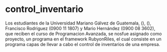 control_inventario
==================

Los estudiantes de la Universidad Mariano Gálvez de Guatemala,  (), (), Francisco Rodriguez (0900 11 1807) y Mario Hernández (0900 08 3602), que reciben el curso de Programacion Avanzada, se nosfue asignado como proyecto, un programa en el framework RubyonRiles, el cual consiste en un programa capas de llevar a cabo el control de inventarios de una empresa. 
 
